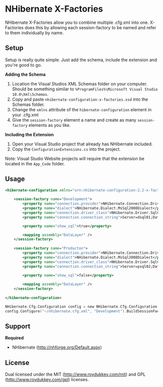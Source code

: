 NHibernate X-Factories
==========================

NHibernate X-Factories allow you to combine multiple .cfg.xml into one. X-Factories does this by allowing each session-factory to be named and refer to them individually by name.


Setup
---------

Setup is really quite simple. Just add the schema, include the extension and you're good to go.

**Adding the Schema**

1. Location the Visual Studios XML Schemas folder on your computer. Should be something similar to `%ProgramFiles%\Microsoft Visual Studio 10.0\Xml\Schemas`.
2. Copy and paste `nhibernate-configuration-x-factories.xsd` into the Schemas folder.
3. Change the `xmlns` attribute of the `hibernate-configuration` element in your .cfg.xml
4. Give the `session-factory` element a name and create as many `session-factory` elements as you like.

**Including the Extension**

1. Open your Visual Studio project that already has NHibernate included.
2. Copy the `ConfigurationExtensions.cs` into the project.

Note: Visual Studio Website projects will require that the extension be located in the `App_Code` folder.

Usage
---------

~~~ xml
<hibernate-configuration xmlns="urn:nhibernate-configuration-2.2-x-factories">
	
	<session-factory name="Development">
		<property name="connection.provider">NHibernate.Connection.DriverConnectionProvider</property>
		<property name="dialect">NHibernate.Dialect.MsSql2008Dialect</property>
		<property name="connection.driver_class">NHibernate.Driver.SqlClientDriver</property>
		<property name="connection.connection_string">Server=dsql01;DataBase=dbDev;uid=nhDeveloper;pwd=pass1234</property>

		<property name="show_sql">true</property>

		<mapping assembly="DataLayer" />
	</session-factory>
	
	<session-factory name="Producton">
		<property name="connection.provider">NHibernate.Connection.DriverConnectionProvider</property>
		<property name="dialect">NHibernate.Dialect.MsSql2008Dialect</property>
		<property name="connection.driver_class">NHibernate.Driver.SqlClientDriver</property>
		<property name="connection.connection_string">Server=psql02;DataBase=dbDev;uid=nhDeveloper;pwd=pass5678</property>
		
		<property name="show_sql">false</property>

		<mapping assembly="DataLayer" />
	</session-factory>
	
</hibernate-configuration>
~~~

~~~ c
NHibernate.Cfg.Configuration config = new NHibernate.Cfg.Configuration();
config.Configure("~/nhibernate.cfg.xml", "Development").BuildSessionFactory()
~~~

Support
-----------
**Required**

* NHibernate (http://nhforge.org/Default.aspx)


License
-----------

Dual licensed under the MIT (http://www.roydukkey.com/mit) and GPL (http://www.roydukkey.com/gpl) licenses.